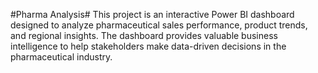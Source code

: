 #Pharma Analysis#
This project is an interactive Power BI dashboard designed to analyze pharmaceutical sales performance, product trends, and regional insights. The dashboard provides valuable business intelligence to help stakeholders make data-driven decisions in the pharmaceutical industry.
